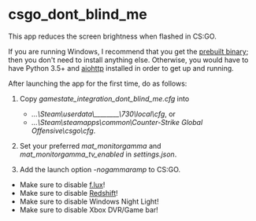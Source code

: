 # csgo_dont_blind_me

This app reduces the screen brightness when flashed in CS:GO.

If you are running Windows, I recommend that you get the [prebuilt binary](https://github.com/dev7355608/csgo_dont_blind_me/releases); then you don't need to install anything else. Otherwise, you would have to have Python 3.5+ and [aiohttp](http://aiohttp.readthedocs.io) installed in order to get up and running.

After launching the app for the first time, do as follows:

  1. Copy *gamestate_integration_dont_blind_me.cfg* into
      - *...\\Steam\\userdata\\\_\_\_\_\_\_\_\_\\730\\local\\cfg*, or
      - *...\\Steam\\steamapps\\common\\Counter-Strike Global Offensive\\csgo\\cfg*.

  2. Set your preferred *mat_monitorgamma* and *mat_monitorgamma_tv_enabled* in *settings.json*.

  3. Add the launch option *-nogammaramp* to CS:GO.


- Make sure to disable [f.lux](https://justgetflux.com/)!
- Make sure to disable [Redshift](http://jonls.dk/redshift/)!
- Make sure to disable Windows Night Light!
- Make sure to disable Xbox DVR/Game bar!
